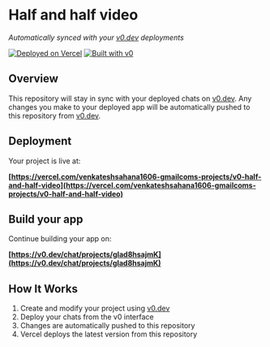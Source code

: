 # Half and half video

*Automatically synced with your [v0.dev](https://v0.dev) deployments*

[![Deployed on Vercel](https://img.shields.io/badge/Deployed%20on-Vercel-black?style=for-the-badge&logo=vercel)](https://vercel.com/venkateshsahana1606-gmailcoms-projects/v0-half-and-half-video)
[![Built with v0](https://img.shields.io/badge/Built%20with-v0.dev-black?style=for-the-badge)](https://v0.dev/chat/projects/gIad8hsajmK)

## Overview

This repository will stay in sync with your deployed chats on [v0.dev](https://v0.dev).
Any changes you make to your deployed app will be automatically pushed to this repository from [v0.dev](https://v0.dev).

## Deployment

Your project is live at:

**[https://vercel.com/venkateshsahana1606-gmailcoms-projects/v0-half-and-half-video](https://vercel.com/venkateshsahana1606-gmailcoms-projects/v0-half-and-half-video)**

## Build your app

Continue building your app on:

**[https://v0.dev/chat/projects/gIad8hsajmK](https://v0.dev/chat/projects/gIad8hsajmK)**

## How It Works

1. Create and modify your project using [v0.dev](https://v0.dev)
2. Deploy your chats from the v0 interface
3. Changes are automatically pushed to this repository
4. Vercel deploys the latest version from this repository
